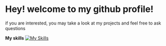 # Hey! welcome to my github profile!
if you are interested, you may take a look at my projects and feel free to ask questions

**My skills**
[![My Skills](https://skillicons.dev/icons?i=python,django,c,linux,arduino,blender)](https://skillicons.dev)
